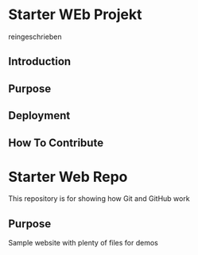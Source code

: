 # Starter WEb Projekt
reingeschrieben
## Introduction

## Purpose

## Deployment

## How To Contribute



# Starter Web Repo

This repository is for showing how Git and GitHub work

## Purpose

Sample website with plenty of files for demos